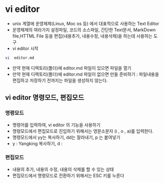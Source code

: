 # vi editor
- unix 계열에 운영체제(Linux, Moc os 등) 에서 대표적으로 사용하는 Text Editor
- 운영체제의 여라가지 설정파일, 코드의 소스파일, 간단한 Text문서, MarkDown file,HTTML File 등을 편집(내용추가, 내용수정, 내용삭제)을 하는데 사용하는 도구
- vi editor 시작
```bash
vi  editor.md
```

- 만약 현재 디렉토리(폴더)에 editor.md 파일이 있으면 파일을 열기
- 만약 현재 디렉토리(폴더)에 editor.md 파일이 없으면 만들 준비하기 :
파일내용을 편집하고 저장하기 전까지는 파일을 생성하지 않는다.

## vi editor 명령모드, 편집모드

### 명령모드
- 명령어를 입력하여, vi editor 의 기능을 사용하기
- 명령모드에서 편집모드로 진입하기 위해서는 영문소문자 (i , o , a)를 입력한다.
- 명령모드에서 yy는 복사하기, dd는 잘라내기, p 는 붙여넣기
- y : Yangking 복사하기, d : 

### 편집모드
- 내용의 추가, 내용의 수정, 내용의 삭제를 할 수 있는 상태
- 편집모드에서 명령모드로 전환하기 위해서는 ESC 키를 누른다
